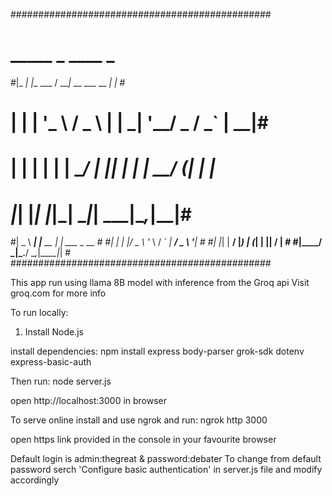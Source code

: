 ###############################################
# _____ _             ____                _   #
#|_   _| |__   ___   / ___|_ __ ___  __ _| |_ #
#  | | | '_ \ / _ \ | |  _| '__/ _ \/ _` | __|#
#  | | | | | |  __/ | |_| | | |  __/ (_| | |_ #
# _|_| |_| |_|\___|  \____|_|  \___|\__,_|\__|#
#|  _ \  ___| |__   __ _| |_ ___ _ __         #
#| | | |/ _ \ '_ \ / _` | __/ _ \ '__|        #
#| |_| |  __/ |_) | (_| | ||  __/ |           #
#|____/ \___|_.__/ \__,_|\__\___|_|           #
###############################################

This app run using llama 8B model with inference from the Groq api
Visit groq.com for more info

To run locally:
1. Install Node.js

install dependencies:
npm install express body-parser grok-sdk dotenv express-basic-auth


Then run:
node server.js

open http://localhost:3000 in browser

To serve online install and use ngrok
and run:
ngrok http 3000

open https link provided in the console in your favourite browser

Default login is admin:thegreat & password:debater
To change from default password serch 'Configure basic authentication'
in server.js file and modify accordingly

